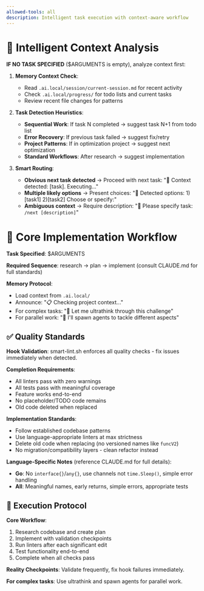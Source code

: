 ```yaml
---
allowed-tools: all
description: Intelligent task execution with context-aware workflow
---
```


# 🧠 Intelligent Context Analysis

**IF NO TASK SPECIFIED** ($ARGUMENTS is empty), analyze context first:

1. **Memory Context Check**:
   - Read `.ai.local/session/current-session.md` for recent activity
   - Check `.ai.local/progress/` for todo lists and current tasks
   - Review recent file changes for patterns

2. **Task Detection Heuristics**:
   - **Sequential Work**: If task N completed → suggest task N+1 from todo list
   - **Error Recovery**: If previous task failed → suggest fix/retry
   - **Project Patterns**: If in optimization project → suggest next optimization
   - **Standard Workflows**: After research → suggest implementation

3. **Smart Routing**:
   - **Obvious next task detected** → Proceed with next task: "🧠 Context detected: [task]. Executing..."
   - **Multiple likely options** → Present choices: "🤔 Detected options: 1)[task1] 2)[task2] Choose or specify:"
   - **Ambiguous context** → Require description: "🚨 Please specify task: `/next [description]`"

# 🚀 Core Implementation Workflow

**Task Specified**: $ARGUMENTS

**Required Sequence**: research → plan → implement (consult CLAUDE.md for full standards)

**Memory Protocol**:

- Load context from `.ai.local/`
- Announce: "📋 Checking project context..."
- For complex tasks: "🤔 Let me ultrathink through this challenge"
- For parallel work: "👥 I'll spawn agents to tackle different aspects"

## ✅ Quality Standards

**Hook Validation**: smart-lint.sh enforces all quality checks - fix issues immediately when detected.

**Completion Requirements**:

- All linters pass with zero warnings
- All tests pass with meaningful coverage
- Feature works end-to-end
- No placeholder/TODO code remains
- Old code deleted when replaced

**Implementation Standards**:

- Follow established codebase patterns
- Use language-appropriate linters at max strictness
- Delete old code when replacing (no versioned names like `funcV2`)
- No migration/compatibility layers - clean refactor instead

**Language-Specific Notes** (reference CLAUDE.md for full details):

- **Go**: No `interface{}`/`any{}`, use channels not `time.Sleep()`, simple error handling
- **All**: Meaningful names, early returns, simple errors, appropriate tests

## 🔧 Execution Protocol

**Core Workflow**:

1. Research codebase and create plan
2. Implement with validation checkpoints
3. Run linters after each significant edit
4. Test functionality end-to-end
5. Complete when all checks pass

**Reality Checkpoints**: Validate frequently, fix hook failures immediately.

**For complex tasks**: Use ultrathink and spawn agents for parallel work.


